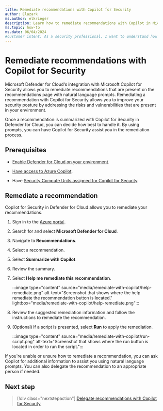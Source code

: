 ```yaml
---
title: Remediate recommendations with Copilot for Security
author: Elazark
ms.author: elkrieger
description: Learn how to remediate recommendations with Copilot in Microsoft Defender for Cloud and improve your security posture.
ms.topic: how-to
ms.date: 06/04/2024
#customer intent: As a security professional, I want to understand how to use Copilot to remediate recommendations in Defender for Cloud so that I can improve my security posture.
---
```


# Remediate recommendations with Copilot for Security

Microsoft Defender for Cloud's integration with Microsoft Copilot for Security allows you to remediate recommendations that are present on the recommendations page with natural language prompts. Remediating a recommendation with Copilot for Security allows you to improve your security posture by addressing the risks and vulnerabilities that are present in your environment.

Once a recommendation is summarized with Copilot for Security in Defender for Cloud, you can decide how best to handle it. By using prompts, you can have Copilot for Security assist you in the remediation process.

## Prerequisites

- [Enable Defender for Cloud on your environment](connect-azure-subscription.md).

- [Have access to Azure Copilot](../copilot/overview.md).

- Have [Security Compute Units assigned for Copilot for Security](/copilot/security/get-started-security-copilot).

## Remediate a recommendation

Copilot for Security in Defender for Cloud allows you to remediate your recommendations.

1. Sign in to the [Azure portal](https://portal.azure.com).

1. Search for and select **Microsoft Defender for Cloud**.

1. Navigate to **Recommendations**.

1. Select a recommendation.

1. Select **Summarize with Copilot**.

1. Review the summary.

1. Select **Help me remediate this recommendation**.

    :::image type="content" source="media/remediate-with-copilot/help-remediate.png" alt-text="Screenshot that shows where the help remediate the recommendation button is located." lightbox="media/remediate-with-copilot/help-remediate.png":::

1. Review the suggested remediation information and follow the instructions to remediate the recommendation.

1. (Optional) If a script is presented, select **Run** to apply the remediation.

    :::image type="content" source="media/remediate-with-copilot/run-script.png" alt-text="Screenshot that shows where the run button is located in order to run the script.":::

If you're unable or unsure how to remediate a recommendation, you can ask Copilot for additional information to assist you using natural language prompts. You can also delegate the recommendation to an appropriate person if needed.

## Next step

> [!div class="nextstepaction"]
> [Delegate recommendations with Copilot for Security](delegate-with-copilot.md)
